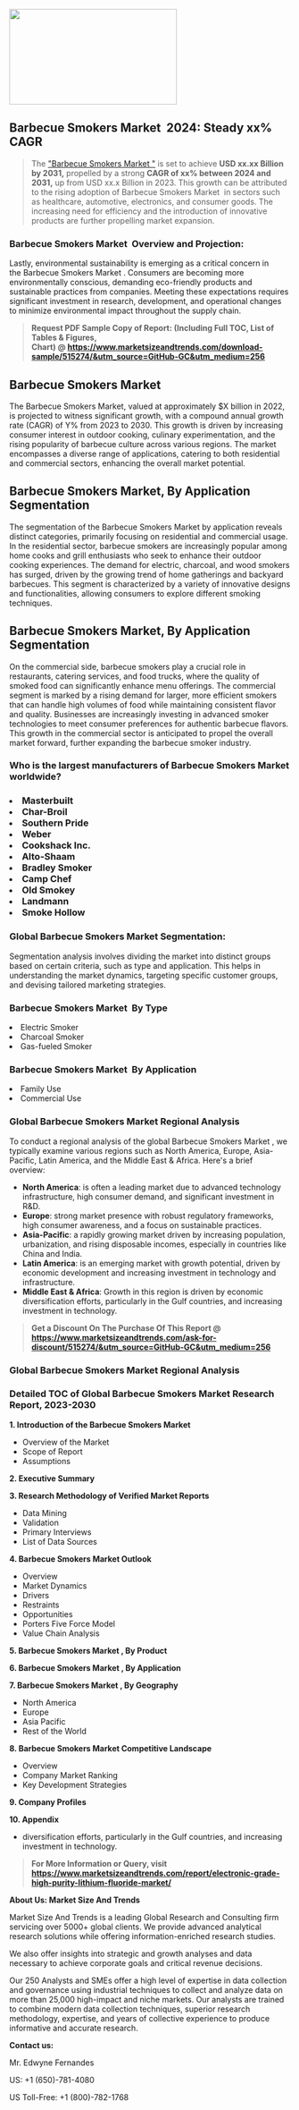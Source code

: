 <p><img class="alignnone size-medium wp-image-20088" src="https://ffe5etoiles.com/wp-content/uploads/2024/12/MST1-300x171.png" alt="" width="300" height="171" /></p><h2 id="ember46" class="ember-view reader-text-block__heading-2">Barbecue Smokers Market &nbsp;2024: Steady&nbsp;xx% CAGR</h2><blockquote id="ember47" class="ember-view reader-text-block__blockquote">The&nbsp;<a class="app-aware-link " href="https://www.marketsizeandtrends.com/download-sample/515274/&utm_source=GitHub-GC&utm_medium=256" target="_blank" data-test-app-aware-link="">"Barbecue Smokers Market "</a>&nbsp;is set to achieve&nbsp;<strong>USD&nbsp;xx.xx&nbsp;Billion by 2031,</strong>&nbsp;propelled by a strong&nbsp;<strong>CAGR of&nbsp;xx% between 2024 and 2031,</strong>&nbsp;up from USD xx.x Billion in 2023. This growth can be attributed to the rising adoption of&nbsp;Barbecue Smokers Market &nbsp;in sectors such as healthcare, automotive, electronics, and consumer goods. The increasing need for efficiency and the introduction of innovative products are further propelling market expansion.</blockquote><h3 id="ember48" class="ember-view reader-text-block__heading-3">Barbecue Smokers Market &nbsp;Overview and Projection:</h3><p id="ember49" class="ember-view reader-text-block__paragraph">Lastly, environmental sustainability is emerging as a critical concern in the&nbsp;Barbecue Smokers Market . Consumers are becoming more environmentally conscious, demanding eco-friendly products and sustainable practices from companies. Meeting these expectations requires significant investment in research, development, and operational changes to minimize environmental impact throughout the supply chain.</p><blockquote id="ember50" class="ember-view reader-text-block__blockquote"><strong>Request PDF Sample Copy of Report: (Including Full TOC, List of Tables &amp; Figures, Chart)&nbsp;@&nbsp;<strong><a href="https://www.marketsizeandtrends.com/download-sample/515274/&utm_source=GitHub-GC&utm_medium=256" target="_blank">https://www.marketsizeandtrends.com/download-sample/515274/&utm_source=GitHub-GC&utm_medium=256</a></strong></strong></blockquote><h3 class=""> <h2>Barbecue Smokers Market</h2><p>The Barbecue Smokers Market, valued at approximately $X billion in 2022, is projected to witness significant growth, with a compound annual growth rate (CAGR) of Y% from 2023 to 2030. This growth is driven by increasing consumer interest in outdoor cooking, culinary experimentation, and the rising popularity of barbecue culture across various regions. The market encompasses a diverse range of applications, catering to both residential and commercial sectors, enhancing the overall market potential.</p><h2>Barbecue Smokers Market, By Application Segmentation</h2><p>The segmentation of the Barbecue Smokers Market by application reveals distinct categories, primarily focusing on residential and commercial usage. In the residential sector, barbecue smokers are increasingly popular among home cooks and grill enthusiasts who seek to enhance their outdoor cooking experiences. The demand for electric, charcoal, and wood smokers has surged, driven by the growing trend of home gatherings and backyard barbecues. This segment is characterized by a variety of innovative designs and functionalities, allowing consumers to explore different smoking techniques.</p><h2>Barbecue Smokers Market, By Application Segmentation</h2><p>On the commercial side, barbecue smokers play a crucial role in restaurants, catering services, and food trucks, where the quality of smoked food can significantly enhance menu offerings. The commercial segment is marked by a rising demand for larger, more efficient smokers that can handle high volumes of food while maintaining consistent flavor and quality. Businesses are increasingly investing in advanced smoker technologies to meet consumer preferences for authentic barbecue flavors. This growth in the commercial sector is anticipated to propel the overall market forward, further expanding the barbecue smoker industry.</p></h3><h3 id="" class="">Who is the largest manufacturers of&nbsp;Barbecue Smokers Market worldwide?</h3><h3 class=""></Li><Li>Masterbuilt</Li><Li> Char-Broil</Li><Li> Southern Pride</Li><Li> Weber</Li><Li> Cookshack Inc.</Li><Li> Alto-Shaam</Li><Li> Bradley Smoker</Li><Li> Camp Chef</Li><Li> Old Smokey</Li><Li> Landmann</Li><Li> Smoke Hollow</h3><h3 id="ember53" class="ember-view reader-text-block__heading-3">Global&nbsp;Barbecue Smokers Market Segmentation:</h3><p id="ember54" class="ember-view reader-text-block__paragraph">Segmentation analysis involves dividing the market into distinct groups based on certain criteria, such as type and application. This helps in understanding the market dynamics, targeting specific customer groups, and devising tailored marketing strategies.</p><h3 id="" class="">Barbecue Smokers Market &nbsp;By Type</h3><p></Li><Li>Electric Smoker</Li><Li> Charcoal Smoker</Li><Li> Gas-fueled Smoker</p><h3 id="" class="">Barbecue Smokers Market &nbsp;By Application</h3><p class=""></Li><Li>Family Use</Li><Li> Commercial Use</p><h3 id="ember62" class="ember-view reader-text-block__heading-3">Global Barbecue Smokers Market Regional Analysis</h3><p id="ember63" class="ember-view reader-text-block__paragraph">To conduct a regional analysis of the global Barbecue Smokers Market , we typically examine various regions such as North America, Europe, Asia-Pacific, Latin America, and the Middle East &amp; Africa. Here's a brief overview:</p><ul><li><strong>North America</strong>: is often a leading market due to advanced technology infrastructure, high consumer demand, and significant investment in R&amp;D.</li><li><strong>Europe</strong>: strong market presence with robust regulatory frameworks, high consumer awareness, and a focus on sustainable practices.</li><li><strong>Asia-Pacific</strong>: a rapidly growing market driven by increasing population, urbanization, and rising disposable incomes, especially in countries like China and India.</li><li><strong>Latin America</strong>: is an emerging market with growth potential, driven by economic development and increasing investment in technology and infrastructure.</li><li><strong>Middle East &amp; Africa</strong>: Growth in this region is driven by economic diversification efforts, particularly in the Gulf countries, and increasing investment in technology.</li></ul><blockquote id="ember61" class="ember-view reader-text-block__blockquote"><strong>Get a Discount On The Purchase Of This Report @ <strong><a href="https://html-cleaner.com/" target="">https://www.marketsizeandtrends.com/ask-for-discount/515274/&utm_source=GitHub-GC&utm_medium=256</a></strong></strong></blockquote><h3 id="ember62" class="ember-view reader-text-block__heading-3">Global Barbecue Smokers Market Regional Analysis</h3><h3 id="" class="">Detailed TOC of Global Barbecue Smokers Market Research Report, 2023-2030</h3><p id="" class=""><strong>1. Introduction of the Barbecue Smokers Market </strong></p><ul><li>Overview of the Market</li><li>Scope of Report</li><li>Assumptions</li></ul><p id="" class=""><strong>2. Executive Summary</strong></p><p id="" class=""><strong>3. Research Methodology of Verified Market Reports</strong></p><ul><li>Data Mining</li><li>Validation</li><li>Primary Interviews</li><li>List of Data Sources</li></ul><p id="" class=""><strong>4. Barbecue Smokers Market Outlook</strong></p><ul><li>Overview</li><li>Market Dynamics</li><li>Drivers</li><li>Restraints</li><li>Opportunities</li><li>Porters Five Force Model</li><li>Value Chain Analysis</li></ul><p id="" class=""><strong>5. Barbecue Smokers Market , By Product</strong></p><p id="" class=""><strong>6. Barbecue Smokers Market , By Application</strong></p><p id="" class=""><strong>7. Barbecue Smokers Market , By Geography</strong></p><ul><li>North America</li><li>Europe</li><li>Asia Pacific</li><li>Rest of the World</li></ul><p id="" class=""><strong>8. Barbecue Smokers Market Competitive Landscape</strong></p><ul><li>Overview</li><li>Company Market Ranking</li><li>Key Development Strategies</li></ul><p id="" class=""><strong>9. Company Profiles</strong></p><p id="" class=""><strong>10. Appendix</strong></p><ul><li>diversification efforts, particularly in the Gulf countries, and increasing investment in technology.</li></ul><blockquote id="ember65" class="ember-view reader-text-block__blockquote"><strong>For More Information or Query, visit <strong><strong><a href="https://html-cleaner.com/" target="">https://www.marketsizeandtrends.com/report/electronic-grade-high-purity-lithium-fluoride-market/</a></strong></strong></strong></blockquote><p id="" class=""><strong>About Us: Market Size And Trends</strong></p><p id="" class="">Market Size And Trends is a leading Global Research and Consulting firm servicing over 5000+ global clients. We provide advanced analytical research solutions while offering information-enriched research studies.</p><p id="" class="">We also offer insights into strategic and growth analyses and data necessary to achieve corporate goals and critical revenue decisions.</p><p id="" class="">Our 250 Analysts and SMEs offer a high level of expertise in data collection and governance using industrial techniques to collect and analyze data on more than 25,000 high-impact and niche markets. Our analysts are trained to combine modern data collection techniques, superior research methodology, expertise, and years of collective experience to produce informative and accurate research.</p><p id="" class=""><strong>Contact us:</strong></p><p id="" class="">Mr. Edwyne Fernandes</p><p id="" class="">US: +1 (650)-781-4080</p><p id="" class="">US Toll-Free: +1 (800)-782-1768</p>
